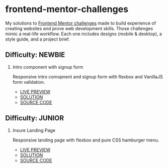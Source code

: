 # frontend-mentor-challenges

My solutions to [Frontend Mentor challenges](frontendmentor.io/) made to build experience of creating websites and prove web development skills.
Those challenges mimic a real-life workflow. Each one includes designs (mobile & desktop), a style guide, and a project brief.

## Difficulty: NEWBIE

1. Intro component with signup form

   Responsive intro comopnent and signup form with flexbox and VanillaJS form validation.

   - [LIVE PREVIEW](https://learn-code-intro.now.sh)
   - [SOLUTION](https://www.frontendmentor.io/solutions/responsive-intro-and-signup-form-with-validation-Xf2uuhL0j)
   - [SOURCE CODE](https://github.com/norlowska/frontend-mentor-challenges/tree/master/intro-component-with-signup-form)

## Difficulty: JUNIOR

1.  Insure Landing Page

    Responsive landing page with flexbox and pure CSS hamburger menu.

    - [LIVE PREVIEW](https://insure-landing-page-eight.now.sh)
    - [SOLUTION](https://www.frontendmentor.io/solutions/responsive-landing-page-with-flexbox-and-hamburger-menu-SrZgwdc-M)
    - [SOURCE CODE](https://github.com/norlowska/frontend-mentor-challenges/tree/master/insure-landing-page-master)
